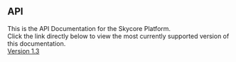 <h2>API</h2>
This is the API Documentation for the Skycore Platform.<br/>
Click the link directly below to view the most currently supported version of this documentation.<br/>
<a href="1.3/README.md">Version 1.3</a>


